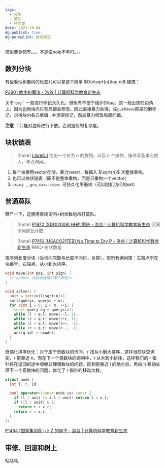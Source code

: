 ```yaml
---
tags:
  - 分块
  - 莫队
  - 待完成
date: 2023-10-04
dg-publish: true
dg-permalink: 根号算法
---
```


模拟赛竟然有。。。不是说noip不考吗。。。

## 数列分块

有些看似树套树的玩意儿可以拿这个简单 $O(n\sqrt{n}\log n)$ 硬搞：

[P2801 教主的魔法 - 洛谷 | 计算机科学教育新生态](https://www.luogu.com.cn/problem/P2801)

关于 `tag`：一般进行标记永久化。但也有不便于维护的`tag`。这一般出现在边角上，因为边角块内只有局部会修改。因此直接暴力处理，先`pushdown`原来的懒标记，求得块内各元素值 , 并清空标记，然后暴力修改局部的值。



**注意** ：只能对边角进行下放。否则是假的复杂度。

## 块状链表

> [!note] [LibreOJ](https://loj.ac/p/6282)
> 给出一个长为 $n$ 的数列，以及 $n$ 个操作，操作涉及单点插入，单点询问。

1. 每个块使用vector存储，暴力insert，每插入 $\sqrt{n}$ 次整体重构。
2. 也可以块状链表（即不是整体重构，而是只重构一个vector）
3. `using __gnu_cxx::rope;` 可持久化平衡树（可以随机访问的set）
## 普通莫队

鞭尸一下，这俩用离线询问+树状数组吊打莫队。

> [!note] [P1972 [SDOI2009] HH的项链 - 洛谷 | 计算机科学教育新生态](https://www.luogu.com.cn/problem/P1972)
> 区间不同颜色计数

> [!note] [P7416 [USACO21FEB] No Time to Dry P - 洛谷 | 计算机科学教育新生态](https://www.luogu.com.cn/problem/P7416)
> RMQ+树状数组

按序列长度分块（当询问次数与长度不同阶，另算），把所有询问按：左端点所在块编号、右端点，从小到大排序。

```cpp
void move(int pos, int sign) {
  // update 比如说给桶中某个颜色+/-
}

void solve() {
  unit = int(ceil(sqrt(n)));
  sort(querys, querys + m);
  for (int i = 0; i < m; ++i) {
    const query &q = querys[i];
    while (l > q.l) move(--l, 1);
    while (r < q.r) move(++r, 1);
    while (l < q.l) move(l++, -1);
    while (r > q.r) move(r--, -1);
    ans[q.id] = nowAns;
  }
}
```

奇偶化排序优化：对于属于奇数块的询问，r 按从小到大排序，这样当前块查询完，r 更靠近 n。而在下一个偶数块的询问中，r 从大到小排序，这样我们的 r 指针将在返回的途中顺便处理偶数块的问题。回到更靠近 l 的地方后，再向 n 移动处理下一个奇数块的问题，优化了 r 指针的移动次数。

```cpp
struct node {
  int l, r, id;

  bool operator<(const node &x) const {
    if (l / unit != x.l / unit) return l < x.l;
    if ((l / unit) & 1)
      return r < x.r;
    return r > x.r;
  }
};

```


[P1494 [国家集训队] 小 Z 的袜子 - 洛谷 | 计算机科学教育新生态](https://www.luogu.com.cn/problem/P1494)

## 带修、回滚和树上

咕咕咕